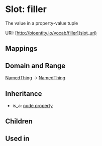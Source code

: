 # Slot: filler


The value in a property-value tuple

URI: [http://bioentity.io/vocab/filler](slot_uri)
## Mappings

## Domain and Range

[NamedThing](NamedThing.md) -> [NamedThing](NamedThing.md)
## Inheritance

 *  is_a: [node property](node_property.md)
## Children

## Used in


